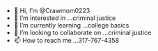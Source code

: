 - 👋 Hi, I’m @Crawmom0223
- 👀 I’m interested in ...criminal justice
- 🌱 I’m currently learning ...college basics
- 💞️ I’m looking to collaborate on ...criminal justice
- 📫 How to reach me ...317-767-4358

<!---
Crawmom0223/Crawmom0223 is a ✨ special ✨ repository because its `README.md` (this file) appears on your GitHub profile.
You can click the Preview link to take a look at your changes.
--->
